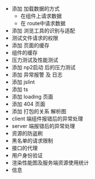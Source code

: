 * 添加 加载数据的方式
  * 在组件上请求数据
  * 在 route中请求数据
* 添加 浏览工具的识别与适配
* 测试文件请求的权限
* 添加 页面的缓存
* 组件的缓存
* 压力测试及性能测试
* 添加 np2启动 后的压力测试
* 添加 异常报警 及 日志
* 添加 jslint
* 添加 ts
* 添加 loading 页面
* 添加 404 页面
* 添加 打包的关系 解析图
* client 端组件报错后的异常处理
* server 端报错后的异常处理
* 资源的防盗刷
* 黑名单的请求限制
* 接口的代理
* 用户身份验证
* 渲染性能图及服务端资源使用统计
* 信息
